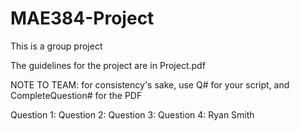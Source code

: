 # MAE384-Project
This is a group project

The guidelines for the project are in Project.pdf


NOTE TO TEAM: for consistency's sake, use Q# for your script, and CompleteQuestion# for the PDF

Question 1:
Question 2:
Question 3:
Question 4: Ryan Smith

